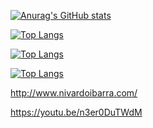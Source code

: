 <!---
ibarra2521/ibarra2521 is a ✨ special ✨ repository because its `README.md` (this file) appears on your GitHub profile.
You can click the Preview link to take a look at your changes.
--->

[![Anurag's GitHub stats](https://github-readme-stats.vercel.app/api?username=ibarra2521&show_icons=true&theme=cobalt)](https://github.com/ibarra2521?tab=repositoriess)

<!---
![Anurag's GitHub stats](https://github-readme-stats.vercel.app/api?username=anuraghazra&show_icons=true&theme=radical)

[![Anurag's GitHub stats](https://github-readme-stats.vercel.app/api?username=anuraghazra)](http://www.nivardoibarra.com/)


dark, radical, merko, gruvbox, tokyonight, onedark, cobalt, synthwave, highcontrast, dracula
--->

[![Top Langs](https://github-readme-stats.vercel.app/api/top-langs/?username=ibarra2521&layout=compact)](https://github.com/ibarra2521?tab=repositoriess)


[![Top Langs](https://github-readme-stats.vercel.app/api/top-langs/?username=ibarra2521)](https://github.com/ibarra2521?tab=repositoriess)


[![Top Langs](https://github-readme-stats.vercel.app/api/top-langs/?username=ibarra2521&layout=compact)](https://github.com/ibarra2521?tab=repositoriess)


http://www.nivardoibarra.com/

https://youtu.be/n3er0DuTWdM
